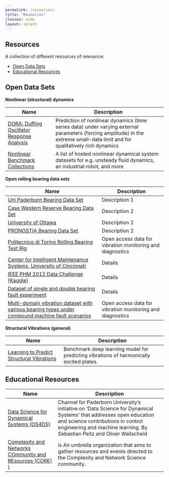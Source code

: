 ```yaml
---
permalink: /resources/
title: "Resources"
classes: wide
layout: splash
---
```

## Resources
A collection of different resources of relevance:
- [Open Data Sets](#open-data-sets)
- [Educational Resources](#educational-resources)

## Open Data Sets

**Nonlinear (structural) dynamics**

| Name                                 | Description                                                                                                        |
|--------------------------------------|--------------------------------------------------------------------------------------------------------------------|
| [DORA: Duffing Oscillator Response Analysis](https://github.com/maneesh51/Benchmark-Tasks) | Prediction of nonlinear dynamics (time series data) under varying external parameters (forcing amplitude) in the extreme small-data limit and for qualitatively rich dynamics |
| [Nonlinear Benchmark Collections](https://www.nonlinearbenchmark.org/) | A list of hosted nonlinear dynamical system datasets for e.g. unsteady fluid dynamics, an industrial robot, and more |

**Open rolling bearing data sets**

| Name                                                        | Description                                                                                                         |
|-------------------------------------------------------------|---------------------------------------------------------------------------------------------------------------------|
| [Uni Paderborn Bearing Data Set](https://mb.uni-paderborn.de/kat/forschung/kat-datacenter/bearing-datacenter/data-sets-and-download) | Description 1                                                                                                       |
| [Case Western Reserve Bearing Data Set](https://engineering.case.edu/bearingdatacenter/download-data-file) | Description 2                                                                                                       |
| [University of Ottawa](https://www.sciencedirect.com/science/article/pii/S2352340923004456?dgcid=raven_sd_aip_email) | Description 2                                                                                                       |
| [PRONOSTIA Bearing Data Set](https://paperswithcode.com/dataset/pronostia-bearing-dataset) | Description 2                                                                                                       |
| [Politecnico di Torino Rolling Bearing Test Rig](https://zenodo.org/record/3559553) | Open access data for vibration monitoring and diagnostics                                                           |
| [Center for Intelligent Maintenance Systems, University of Cincinnati](https://www.nasa.gov/content/prognostics-center-of-excellence-data-set-repository) | Details                                                                                                             |
| [IEEE PHM 2012 Data Challenge (Kaggle)](https://www.kaggle.com/datasets/alanhabrony/ieee-phm-2012-data-challenge) | Details                                                                                                             |
| [Dataset of single and double bearing fault experiment](https://www.sciencedirect.com/science/article/pii/S2352340923004778?dgcid=raven_sd_aip_email) | Details                                                                                                             |
| [Multi-domain vibration dataset with various bearing types under compound machine fault scenarios](https://www.sciencedirect.com/science/article/pii/S235234092400903X) | Open access data for vibration monitoring and diagnostics |

**Structural Vibrations (general)**

| Name                                                      | Description                                                                                                         |
|-----------------------------------------------------------|---------------------------------------------------------------------------------------------------------------------|
| [Learning to Predict Structural Vibrations](https://paperswithcode.com/paper/vibroacoustic-frequency-response-prediction) | Benchmark deep learning model for predicting vibrations of harmonically excited plates. |

## Educational Resources

| Name                                                      | Description                                                                                                         |
|-----------------------------------------------------------|---------------------------------------------------------------------------------------------------------------------|
| [Data Science for Dynamical Systems (DS4DS)](https://www.youtube.com/@UPB_DS4DS-bu8ec/videos) | Channel for Paderborn University’s initiative on ‘Data Science for Dynamical Systems’ that addresses open education and science contributions in control engineering and machine learning. By Sebastian Peitz and Oliver Wallscheid |
[Complexity and Networks COmmunity and REsources (CORE) )](https://complexity-core.github.io/) | is An umbrella organization that aims to gather resources and events directed to the Complexity and Network Science community. |
